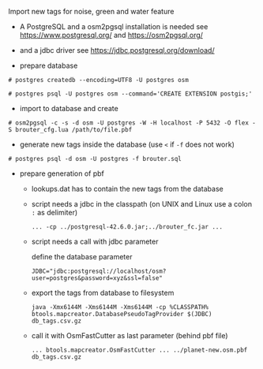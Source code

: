 Import new tags for noise, green and water feature

- A PostgreSQL and a osm2pgsql installation is needed
  see https://www.postgresql.org/
  and https://osm2pgsql.org/

- and a jdbc driver
  see https://jdbc.postgresql.org/download/


- prepare database

```
# postgres createdb --encoding=UTF8 -U postgres osm

# postgres psql -U postgres osm --command='CREATE EXTENSION postgis;'
```

- import to database and create

```
# osm2pgsql -c -s -d osm -U postgres -W -H localhost -P 5432 -O flex -S brouter_cfg.lua /path/to/file.pbf
```

- generate new tags inside the database (use `<` if `-f` does not work)

```
# postgres psql -d osm -U postgres -f brouter.sql
```

- prepare generation of pbf

    - lookups.dat has to contain the new tags from the database

    - script needs a jdbc in the classpath (on UNIX and Linux use a colon `:` as delimiter)

      `... -cp ../postgresql-42.6.0.jar;../brouter_fc.jar ...`

    - script needs a call with jdbc parameter

      define the database parameter

      `JDBC="jdbc:postgresql://localhost/osm?user=postgres&password=xyz&ssl=false"`

    - export the tags from database to filesystem

      `java -Xmx6144M -Xms6144M -Xms6144M -cp %CLASSPATH% btools.mapcreator.DatabasePseudoTagProvider $(JDBC) db_tags.csv.gz`

    - call it with OsmFastCutter as last parameter (behind pbf file)

      `... btools.mapcreator.OsmFastCutter ... ../planet-new.osm.pbf db_tags.csv.gz`


